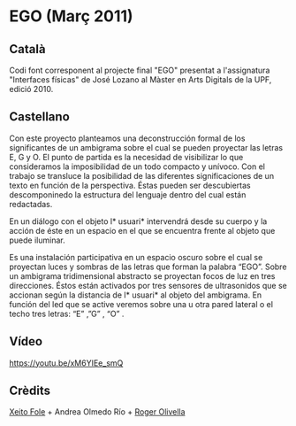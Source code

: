 # EGO (Març 2011)

## Català

Codi font corresponent al projecte final "EGO" presentat a l'assignatura "Interfaces físicas" de José Lozano al Màster en Arts Digitals de la UPF, edició 2010. 

## Castellano

Con este proyecto planteamos una deconstrucción formal de los significantes de un ambigrama sobre el cual se pueden proyectar las letras E, G y O. El punto de partida es la necesidad de visibilizar lo que consideramos la imposibilidad de un todo compacto y unívoco.
Con el trabajo se transluce la posibilidad de las diferentes significaciones de un texto en función de la perspectiva. Éstas pueden ser descubiertas descomponinedo la estructura del lenguaje dentro del cual están redactadas.

En un diálogo con el objeto l* usuari* intervendrá desde su cuerpo y la acción de éste en un espacio en el que se encuentra frente al objeto que puede iluminar.

Es una instalación participativa en un espacio oscuro sobre el cual se proyectan luces y sombras de las letras que forman la palabra “EGO”.
Sobre un ambigrama tridimensional abstracto se proyectan focos de luz en tres direcciones. Éstos están activados por tres sensores de ultrasonidos que se accionan según la distancia de l* usuari* al objeto del ambigrama.
En función del led que se active veremos sobre una u otra pared lateral o el techo tres letras: “E” ,”G” , “O” .

## Vídeo

https://youtu.be/xM6YIEe_smQ


## Crèdits

[Xeito Fole](https://nontenxeito.net/portfolio/ego-2/) + Andrea Olmedo Río + [Roger Olivella](http://bifur.cat)
